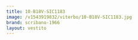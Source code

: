 ```yaml
---
title: 10-B18V-SIC1183
image: /v1543919832/viterbo/10-B18V-SIC1183.jpg
brand: scribano-1966
layout: vestito
---
```

